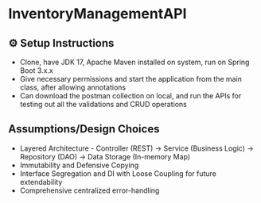 # InventoryManagementAPI

## ⚙️ Setup Instructions
- Clone, have JDK 17, Apache Maven installed on system, run on Spring Boot 3.x.x
- Give necessary permissions and start the application from the main class, after allowing annotations
- Can download the postman collection on local, and run the APIs for testing out all the validations and CRUD operations

## Assumptions/Design Choices
- Layered Architecture - Controller (REST) -> Service (Business Logic) -> Repository (DAO) -> Data Storage (In-memory Map)
- Immutability and Defensive Copying
- Interface Segregation and DI with Loose Coupling for future extendability
- Comprehensive centralized error-handling
